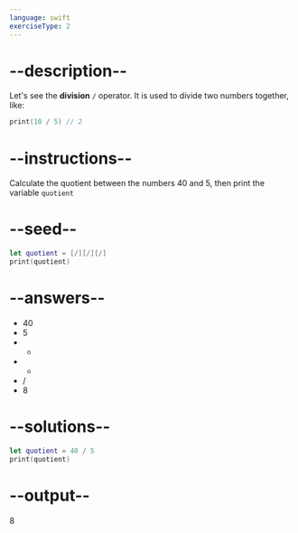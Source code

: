 ```yaml
---
language: swift
exerciseType: 2
---
```


# --description--

Let's see the **division** `/` operator.
It is used to divide two numbers together, like:
```swift
print(10 / 5) // 2
```

# --instructions--

Calculate the quotient between the numbers 40 and 5, then print the variable `quotient`

# --seed--

```swift
let quotient = [/][/][/]
print(quotient)
```

# --answers--

- 40
- 5
-  + 
-  * 
-  / 
- 8

# --solutions--

```swift
let quotient = 40 / 5
print(quotient)
```

# --output--

8
